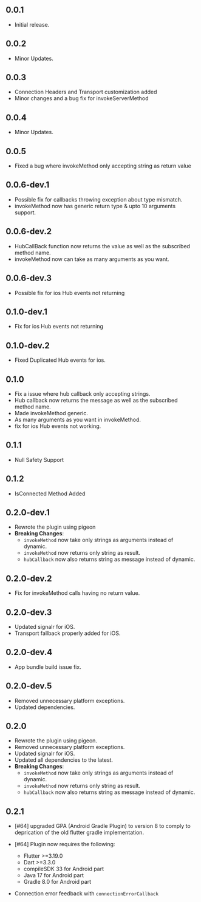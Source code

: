 ## 0.0.1

* Initial release.

## 0.0.2

* Minor Updates.

## 0.0.3

* Connection Headers and Transport customization added
* Minor changes and a bug fix for invokeServerMethod

## 0.0.4

* Minor Updates.

## 0.0.5

* Fixed a bug where invokeMethod only accepting string as return value

## 0.0.6-dev.1

* Possible fix for callbacks throwing exception about type mismatch.
* invokeMethod now has generic return type & upto 10 arguments support.

## 0.0.6-dev.2

* HubCallBack function now returns the value as well as the subscribed method name.
* invokeMethod now can take as many arguments as you want.

## 0.0.6-dev.3

* Possible fix for ios Hub events not returning

## 0.1.0-dev.1

* Fix for ios Hub events not returning

## 0.1.0-dev.2

* Fixed Duplicated Hub events for ios.

## 0.1.0

* Fix a issue where hub callback only accepting strings.
* Hub callback now returns the message as well as the subscribed method name.
* Made invokeMethod generic.
* As many arguments as you want in invokeMethod.
* fix for ios Hub events not working.

## 0.1.1

* Null Safety Support

## 0.1.2

* IsConnected Method Added

## 0.2.0-dev.1

* Rewrote the plugin using pigeon
* **Breaking Changes**: 
    * `invokeMethod` now take only strings as arguments instead of dynamic.
    * `invokeMethod` now returns only string as result.
    * `hubCallback` now also returns string as message instead of dynamic.

## 0.2.0-dev.2

* Fix for invokeMethod calls having no return value.

## 0.2.0-dev.3

* Updated signalr for iOS.
* Transport fallback properly added for iOS.

## 0.2.0-dev.4

* App bundle build issue fix.

## 0.2.0-dev.5

* Removed unnecessary platform exceptions.
* Updated dependencies.

## 0.2.0

* Rewrote the plugin using pigeon.
* Removed unnecessary platform exceptions.
* Updated signalr for iOS.
* Updated all dependencies to the latest.
* **Breaking Changes**: 
    * `invokeMethod` now take only strings as arguments instead of dynamic.
    * `invokeMethod` now returns only string as result.
    * `hubCallback` now also returns string as message instead of dynamic.

## 0.2.1

* [#64] upgraded GPA (Android Gradle Plugin) to version 8 to comply to deprication of the old flutter gradle implementation.

* [#64] Plugin now requires the following:
    - Flutter >=3.19.0
    - Dart >=3.3.0
    - compileSDK 33 for Android part
    - Java 17 for Android part
    - Gradle 8.0 for Android part

* Connection error feedback with `connectionErrorCallback`


